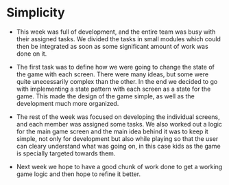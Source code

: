 # Simplicity

* This week was full of development, and the entire team was busy with their assigned tasks. We divided the tasks in small modules which could then be integrated
as soon as some significant amount of work was done on it.

* The first task was to define how we were going to change the state of the game with each screen. There were many ideas, but some were quite unecessarily complex
than the other. In the end we decided to go with implementing a state pattern with each screen as a state for the game. This made the design of the game simple, as well
as the development much more organized.

* The rest of the week was focused on developing the individual screens, and each member was assigned some tasks. We also worked out a logic for the main game screen
and the main idea behind it was to keep it simple, not only for development but also while playing so that the user can cleary understand what was going on, in this case
kids as the game is specially targeted towards them.

* Next week we hope to have a good chunk of work done to get a working game logic and then hope to refine it better.